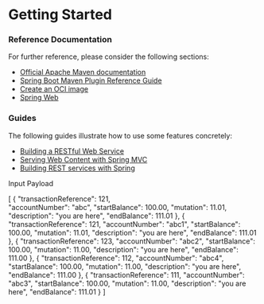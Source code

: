 # Getting Started

### Reference Documentation
For further reference, please consider the following sections:

* [Official Apache Maven documentation](https://maven.apache.org/guides/index.html)
* [Spring Boot Maven Plugin Reference Guide](https://docs.spring.io/spring-boot/docs/2.4.1/maven-plugin/reference/html/)
* [Create an OCI image](https://docs.spring.io/spring-boot/docs/2.4.1/maven-plugin/reference/html/#build-image)
* [Spring Web](https://docs.spring.io/spring-boot/docs/2.4.1/reference/htmlsingle/#boot-features-developing-web-applications)

### Guides
The following guides illustrate how to use some features concretely:

* [Building a RESTful Web Service](https://spring.io/guides/gs/rest-service/)
* [Serving Web Content with Spring MVC](https://spring.io/guides/gs/serving-web-content/)
* [Building REST services with Spring](https://spring.io/guides/tutorials/bookmarks/)



Input Payload

[
	{
	"transactionReference": 121,	
	"accountNumber": "abc",
	"startBalance": 100.00,
	"mutation": 11.01,
	"description": "you are here",
	"endBalance": 111.01
	},
	{
	"transactionReference": 121,
	"accountNumber": "abc1",
	"startBalance": 100.00,
	"mutation": 11.01,
	"description": "you are here",
	"endBalance": 111.01
	},
	{
	"transactionReference": 123,
	"accountNumber": "abc2",
	"startBalance": 100.00,
	"mutation": 11.00,
	"description": "you are here",
	"endBalance": 111.00
	},
	{
	"transactionReference": 112,
	"accountNumber": "abc4",
	"startBalance": 100.00,
	"mutation": 11.00,
	"description": "you are here",
	"endBalance": 111.00
	},
	{
	"transactionReference": 111,
	"accountNumber": "abc3",
	"startBalance": 100.00,
	"mutation": 11.00,
	"description": "you are here",
	"endBalance": 111.01
	}
]